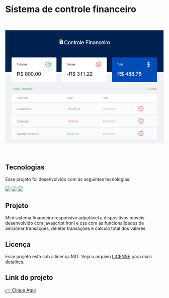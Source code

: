 # Sistema de controle financeiro
<br>

<p>
  <img alt="imagem-sistema-financeiro" src="./assets/finance-img.png">
</p>
<br>

## Tecnologias

Esse projeto foi desenvolvido com as seguintes tecnologias:  

<p><img src="https://img.icons8.com/color/48/000000/javascript--v1.png" width="40"/>
<img src="https://img.icons8.com/color/48/000000/html-5--v1.png" width="40"/>
<img src="https://img.icons8.com/color/48/000000/css3.png"  width="40"/>

## Projeto 

Mini sistema financeiro responsivo adpatável a dispositivos móveis desenvolvido com javascript html e css com as funcionalidades de adicionar transaçoes, deletar transações e calculo total dos valores.

## Licença

Esse projeto está sob a licença MIT. Veja o arquivo [LICENSE](https://github.com/WyllianSilveira/Sistema-de-controle-financeiro/blob/main/LICENSE) para mais detalhes.

## Link do projeto

<a href="https://wylliansilveira.github.io/Sistema-de-controle-financeiro/">👉 Clique Aqui</a>

